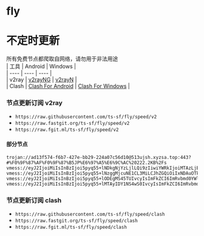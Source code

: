 # fly
# 不定时更新
所有免费节点都爬取自网络，请勿用于非法用途  
|  工具  | Android  | Windows  |  
|  ----  | ----   | ----  |  
| v2ray  | [v2rayNG](https://github.com/2dust/v2rayNG/releases) | [v2rayN](https://github.com/2dust/v2rayN/releases) |  
| Clash  | [Clash For Android](https://github.com/Kr328/ClashForAndroid/releases) | [Clash For Windows](https://github.com/Fndroid/clash_for_windows_pkg/releases) | 
  
### 节点更新订阅  v2ray
- `https://raw.githubusercontent.com/ts-sf/fly/speed/v2`  
- `https://raw.fastgit.org/ts-sf/fly/speed/v2`  
- `https://raw.fgit.ml/ts-sf/fly/speed/v2`  
#### 部分节点  
``` 
trojan://ad13f574-f6b7-427e-bb29-224a07c56d10@513ujsh.xyzsa.top:443?#%F0%9F%87%AF%F0%9F%87%B5JP%E6%97%A5%E6%9C%AC%20222.2KB%2Fs
vmess://eyJ2IjoiMiIsInBzIjoi5pyq55+lNDkgNjYzLjlLQi9zIiwiYWRkIjoiMTAzLjE4NC40NC4xMzgiLCJwb3J0IjoiNDQzIiwiaWQiOiIxODVkNmZmOS1hMGE3LTRkMzktZjNlOC03ODNiN2E2YmJjNzkiLCJhaWQiOiIwIiwic2N5IjoiYXV0byIsIm5ldCI6IndzIiwidHlwZSI6Im5vbmUiLCJob3N0IjoidHVpLnZ0Y3NzLnRvcCIsInBhdGgiOiIvYmx1ZSIsInRscyI6InRscyIsInNuaSI6IiIsInRlc3RfbmFtZSI6IjQ5In0=
vmess://eyJ2IjoiMiIsInBzIjoi5pyq55+lNzggMjcuNE1CL3MiLCJhZGQiOiIxNDAuOTkuNTkuMjQzIiwicG9ydCI6IjU1MTAwIiwiaWQiOiI0MTgwNDhhZi1hMjkzLTRiOTktOWIwYy05OGNhMzU4MGRkMjQiLCJhaWQiOiI2NCIsInNjeSI6ImF1dG8iLCJuZXQiOiJ0Y3AiLCJ0eXBlIjoibm9uZSIsImhvc3QiOiIiLCJwYXRoIjoiIiwidGxzIjoiIiwic25pIjoiIiwidGVzdF9uYW1lIjoiNzgifQ==
vmess://eyJ2IjoiMiIsInBzIjoi5pyq55+lODEgMS45TUIvcyIsImFkZCI6ImRvbmd0YWl3YW5nMy5jb20iLCJwb3J0IjoiNDQzIiwiaWQiOiI2ZGVkZGI3Zi1lNTU3LTQyZGItYmZhMC1jZjQwYjM2YjI3ZTIiLCJhaWQiOiIwIiwic2N5IjoiYXV0byIsIm5ldCI6IndzIiwidHlwZSI6Im5vbmUiLCJob3N0IjoiZC5mcmVlaDEueHl6IiwicGF0aCI6Ii9kb25ndGFpd2FuZy5jb20iLCJ0bHMiOiJ0bHMiLCJzbmkiOiIiLCJ0ZXN0X25hbWUiOiI4MSJ9
vmess://eyJ2IjoiMiIsInBzIjoi5pyq55+lMTAyIDY1NS4wS0IvcyIsImFkZCI6ImRvbmd0YWl3YW5nMi5jb20iLCJwb3J0IjoiNDQzIiwiaWQiOiIyNWE5ZjNiOS0xZTZkLTQwYmQtOTY4Yi1lMDgxOGMxYjE5NmYiLCJhaWQiOiIwIiwic2N5IjoiYXV0byIsIm5ldCI6IndzIiwidHlwZSI6Im5vbmUiLCJob3N0IjoiMi5mcmVlazEueHl6IiwicGF0aCI6Ii9kb25ndGFpd2FuZy5jb20iLCJ0bHMiOiJ0bHMiLCJzbmkiOiIiLCJ0ZXN0X25hbWUiOiIxMDIifQ==
```
### 节点更新订阅  clash
- `https://raw.githubusercontent.com/ts-sf/fly/speed/clash`  
- `https://raw.fastgit.org/ts-sf/fly/speed/clash`  
- `https://raw.fgit.ml/ts-sf/fly/speed/clash`  


